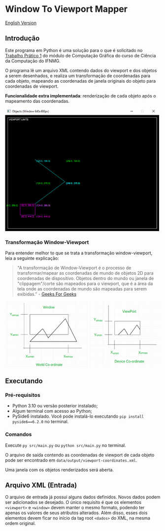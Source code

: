 # Window To Viewport Mapper

[English Version](./README.md)

## Introdução

Este programa em Python é uma solução para o que é solicitado no [Trabalho Prático 1](./docs/TP1.pdf) do módulo de Computação Gráfica do curso de Ciência da Computação do IFNMG.

O programa lê um arquivo XML contendo dados do viewport e dos objetos a serem desenhados, e realiza um transformação de coordenadas para cada objeto, mapeando as coordenadas de janela originais do objeto para coordenadas de viewport.

**Funcionalidade extra implementada**: renderização de cada objeto após o mapeamento das coordenadas.

<kbd>
  <img src="./docs/objects-rendered.jpg" alt="Objetos Renderizados" style="width: 500px">
</kbd>

### Transformação Window-Viewport

Para entender melhor to que se trata a transformação window-viewport, leia a seguinte explicação:

> "A transformação de Window-Viewport é o processo de transformar/mapear as coordenadas de mundo de objetos 2D para coordenadas de dispositivo. Objetos dentro do mundo ou janela de "clippagem"/corte são mapeados para o viewport, que é a área da tela onde as coordenadas de mundo são mapeadas para serem exibidas." - [Geeks For Geeks](https://www.geeksforgeeks.org/window-to-viewport-transformation-in-computer-graphics-with-implementation/)

<img src="./docs/window_viewport.jpg" alt="Transformação Window-Viewport" style="width: 600px">

## Executando

### Pré-requisitos

- Python 3.10 ou versão posterior instalado;
- Algum terminal com acesso ao Python;
- PySide6 instalado. Você pode instalá-lo executando `pip install pyside6==6.2.0` no terminal.

### Comandos

Execute `py src/main.py` ou `python src/main.py` no terminal.

O arquivo de saída contendo as coordenadas de viewport de cada objeto pode ser encontrado em `data/output/viewport-coordinates.xml`.

Uma janela com os objetos renderizados será aberta.

## Arquivo XML (Entrada)

O arquivo de entrada já possui alguns dados definidos. Novos dados podem ser adicionados se desejado. O único requisito é que os elementos `<viewport>` e `<window>` devem manter o mesmo formato, podendo ter apenas os valores de seus atributos alterados. Além disso, esses dois elementos devem ficar no início da tag root `<dados>` do XML, na mesma ordem original.

